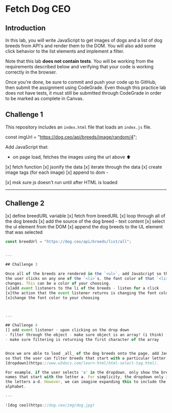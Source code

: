 # Fetch Dog CEO


## Introduction

In this lab, you will write JavaScript to get images of dogs and a list of dog
breeds from API's and render them to the DOM. You will also add some click
behavior to the list elements and implement a filter.

Note that this lab **does not contain tests**. You will be working from the
requirements described below and verifying that your code is working correctly
in the browser.

Once you're done, be sure to commit and push your code up to GitHub, then submit
the assignment using CodeGrade. Even though this practice lab does not have
tests, it must still be submitted through CodeGrade in order to be marked as
complete in Canvas.

## Challenge 1

This repository includes an `index.html` file that loads an `index.js` file.


const imgUrl = "https://dog.ceo/api/breeds/image/random/4";


Add JavaScript that:

- on page load, fetches the images using the url above ⬆️

[x] fetch function
[x] jsonify the data
[x] iterate through the data 
[x] create image tags (for each image)
[x] append to dom -  <div id="dog-image-container">
[x] msk sure js doesn't run until after HTML is loaded

---


## Challenge 2

[x] define breedURL variable
[x] fetch from breedURL 
[x] loop through all of the dog breeds
[x] add the source of the dog breed - text content
[x] select the ul element from the DOM
[x] append the dog breeds to the UL element that was selected

```js
const breedUrl = "https://dog.ceo/api/breeds/list/all";


---

## Challenge 3

Once all of the breeds are rendered in the `<ul>`, add JavaScript so that, when
the user clicks on any one of the `<li>`s, the font color of that `<li>`
changes. This can be a color of your choosing.
[x]add event listeners to the li of the breeds - listen for a click
[x]the action that the event listener returns is changing the font color
[x]change the font color to your choosing 



---

## Challenge 4
[] add event listener - upon clicking on the drop down
- filter through the object - make sure object is an array? (i think)
- make sure filtering is returning the first character of the array


Once we are able to load _all_ of the dog breeds onto the page, add JavaScript
so that the user can filter breeds that start with a particular letter using a
[dropdown](https://www.w3docs.com/learn-html/html-select-tag.html).

For example, if the user selects 'a' in the dropdown, only show the breeds with
names that start with the letter a. For simplicity, the dropdown only includes
the letters a-d. However, we can imagine expanding this to include the entire
alphabet.

---

![dog ceo](https://dog.ceo/img/dog.jpg)
